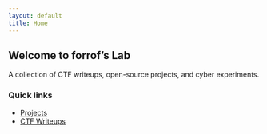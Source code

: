 ```yaml
---
layout: default
title: Home
---
```


<div class="card">
  <h2>Welcome to forrof’s Lab</h2>
  <p>A collection of CTF writeups, open-source projects, and cyber experiments.</p>
</div>

<div class="card">
  <h3>Quick links</h3>
  <ul>
    <li><a href="/projects/">Projects</a></li>
    <li><a href="/ctf/">CTF Writeups</a></li>
  </ul>
</div>
